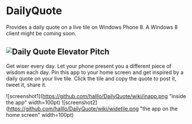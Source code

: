 DailyQuote
==========
Provides a daily quote on a live tile on Windows Phone 8. A Windows 8 client might be coming soon.


![Daily Quote](https://github.com/halllo/DailyQuote/wiki/Icon.png)
Elevator Pitch
--------------
Get wiser every day. Let your phone present you a different piece of wisdom each day. Pin this app to your home screen and get inspired by a daily quote on your live tile. Click the tile and copy the quote to post it, tweet it, share it.

![screenshot1](https://github.com/halllo/DailyQuote/wiki/inapp.png "inside the app" width=100pt)
![screenshot2](https://github.com/halllo/DailyQuote/wiki/widetile.png "the app on the home screen" width=100pt)
